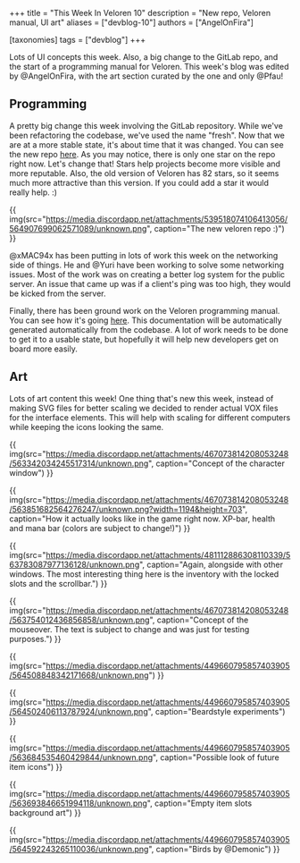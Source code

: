 +++
title = "This Week In Veloren 10"
description = "New repo, Veloren manual, UI art"
aliases = ["devblog-10"]
authors = ["AngelOnFira"]

[taxonomies]
tags = ["devblog"]
+++

Lots of UI concepts this week. Also, a big change to the GitLab repo, and the start of a programming manual for Veloren. This week's blog was edited by @AngelOnFira, with the art section curated by the one and only @Pfau!

## Programming

A pretty big change this week involving the GitLab repository. While we've been refactoring the codebase, we've used the name "fresh". Now that we are at a more stable state, it's about time that it was changed. You can see the new repo [here](https://gitlab.com/veloren/veloren). As you may notice, there is only one star on the repo right now. Let's change that! Stars help projects become more visible and more reputable. Also, the old version of Veloren has 82 stars, so it seems much more attractive than this version. If you could add a star it would really help. :)

{{ img(src="https://media.discordapp.net/attachments/539518074106413056/564907699062571089/unknown.png", caption="The new veloren repo :)") }}

@xMAC94x has been putting in lots of work this week on the networking side of things. He and @Yuri have been working to solve some networking issues. Most of the work was on creating a better log system for the public server. An issue that came up was if a client's ping was too high, they would be kicked from the server.

Finally, there has been ground work on the Veloren programming manual. You can see how it's going [here](https://manual.veloren.net/). This documentation will be automatically generated automatically from the codebase. A lot of work needs to be done to get it to a usable state, but hopefully it will help new developers get on board more easily.

## Art

Lots of art content this week! One thing that's new this week, instead of making SVG files for better scaling we decided to render actual VOX files for the interface elements. This will help with scaling for different computers while keeping the icons looking the same.

{{ img(src="https://media.discordapp.net/attachments/467073814208053248/563342034245517314/unknown.png", caption="Concept of the character window") }}

{{ img(src="https://media.discordapp.net/attachments/467073814208053248/563851682564276247/unknown.png?width=1194&height=703", caption="How it actually looks like in the game right now. XP-bar, health and mana bar (colors are subject to change!)") }}

{{ img(src="https://media.discordapp.net/attachments/481112886308110339/563783087977136128/unknown.png", caption="Again, alongside with other windows. The most interesting thing here is the inventory with the locked slots and the scrollbar.") }}

{{ img(src="https://media.discordapp.net/attachments/467073814208053248/563754012436856858/unknown.png", caption="Concept of the mouseover. The text is subject to change and was just for testing purposes.") }}

{{ img(src="https://media.discordapp.net/attachments/449660795857403905/564508848342171668/unknown.png") }}

{{ img(src="https://media.discordapp.net/attachments/449660795857403905/564502406113787924/unknown.png", caption="Beardstyle experiments") }}

{{ img(src="https://media.discordapp.net/attachments/449660795857403905/563684535460429844/unknown.png", caption="Possible look of future item icons") }}

{{ img(src="https://media.discordapp.net/attachments/449660795857403905/563693846651994118/unknown.png", caption="Empty item slots background art") }}

{{ img(src="https://media.discordapp.net/attachments/449660795857403905/564592243265110036/unknown.png", caption="Birds by @Demonic") }}

